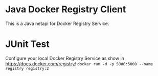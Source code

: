 # Java Docker Registry Client
This is a Java netapi for Docker Registry Service.

# JUnit Test
Configure your local Docker Registry Service as show in https://docs.docker.com/registry/ 
`docker run -d -p 5000:5000 --name registry registry:2`